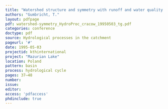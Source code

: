 ```yaml
---
title: "Watershed structure and symmetry with runoff and water quality."
authors: "Gumbricht, T."
layout: pdfpage
pdf: watershed-symmetry_HydroProc_cracow_19950503_tg.pdf
categories: conference
doctype: pdf
source: Hydrological processes in the catchment
pageurl: '#'
date: 1995-05-03
projectid: kthinternational
project: "Mazurian Lake"
location: Poland
pattern: basin
process: hydrological cycle
pages: 37–48
number:
issue:
editor:
access: 'pdfaccess'
phdinclude: true
---
```

